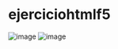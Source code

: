 # ejerciciohtmlf5
![image](https://github.com/natt83/ejerciciohtmlf5/assets/114667784/762b29b7-6bb3-47da-a0f7-418258730c82)
![image](https://github.com/natt83/ejerciciohtmlf5/assets/114667784/86aeeb48-6797-4d3b-af72-5bf3bc575d2d)
